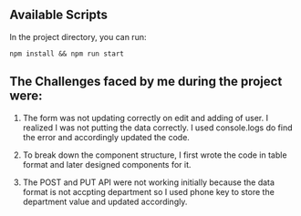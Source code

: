 ## Available Scripts

In the project directory, you can run:

 `npm install && npm run start`



## The Challenges faced by me during the project were:

1. The form was not updating correctly on edit and adding of user. I realized I was not putting the data correctly. I used console.logs do find the error and accordingly updated the code.

2. To break down the component structure, I first wrote the code in table format and later designed components for it.

3. The POST and PUT API were not working initially because the data format is not accpting department so I used phone key to store the department value and updated accordingly.
